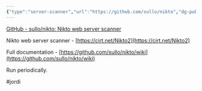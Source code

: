 ```yaml
---
{"type":"server-scanner","url":"https://github.com/sullo/nikto","dg-publish":true,"permalink":"/sys-admin/security-plan/nikto/","dgPassFrontmatter":true}
---
```


[GitHub - sullo/nikto: Nikto web server scanner](https://github.com/sullo/nikto)

Nikto web server scanner - [https://cirt.net/Nikto2](https://cirt.net/Nikto2)

Full documentation - [https://github.com/sullo/nikto/wiki](https://github.com/sullo/nikto/wiki)


Run periodically.

#jordi
